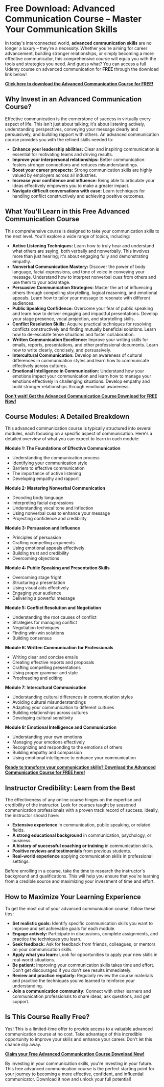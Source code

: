 # Free Download: Advanced Communication Course – Master Your Communication Skills

In today's interconnected world, **advanced communication skills** are no longer a luxury – they're a necessity. Whether you're aiming for career advancement, building stronger relationships, or simply becoming a more effective communicator, this comprehensive course will equip you with the tools and strategies you need. And guess what? You can access a full Udemy course on advanced communication for **FREE** through the download link below!

[**Click here to download the Advanced Communication Course for FREE!**](https://udemywork.com/advanced-communication-course)

## Why Invest in an Advanced Communication Course?

Effective communication is the cornerstone of success in virtually every aspect of life. This isn't just about talking; it's about listening actively, understanding perspectives, conveying your message clearly and persuasively, and building rapport with others. An advanced communication course provides you with the refined skills needed to:

*   **Enhance your leadership abilities:** Clear and inspiring communication is essential for motivating teams and driving results.
*   **Improve your interpersonal relationships:** Better communication fosters stronger connections and reduces misunderstandings.
*   **Boost your career prospects:** Strong communication skills are highly valued by employers across all industries.
*   **Increase your confidence and influence:** Being able to articulate your ideas effectively empowers you to make a greater impact.
*   **Navigate difficult conversations with ease:** Learn techniques for handling conflict constructively and achieving positive outcomes.

## What You'll Learn in this Free Advanced Communication Course

This comprehensive course is designed to take your communication skills to the next level. You'll explore a wide range of topics, including:

*   **Active Listening Techniques:** Learn how to truly hear and understand what others are saying, both verbally and nonverbally. This involves more than just hearing; it's about engaging fully and demonstrating empathy.
*   **Nonverbal Communication Mastery:** Discover the power of body language, facial expressions, and tone of voice in conveying your message. Understand how to interpret nonverbal cues from others and use them to your advantage.
*   **Persuasive Communication Strategies:** Master the art of influencing others through compelling storytelling, logical reasoning, and emotional appeals. Learn how to tailor your message to resonate with different audiences.
*   **Public Speaking Confidence:** Overcome your fear of public speaking and learn how to deliver engaging and impactful presentations. Develop your stage presence, vocal projection, and storytelling skills.
*   **Conflict Resolution Skills:** Acquire practical techniques for resolving conflicts constructively and finding mutually beneficial solutions. Learn how to de-escalate tense situations and foster collaboration.
*   **Written Communication Excellence:** Improve your writing skills for emails, reports, presentations, and other professional documents. Learn how to write clearly, concisely, and persuasively.
*   **Intercultural Communication:** Develop an awareness of cultural differences in communication styles and learn how to communicate effectively across cultures.
*   **Emotional Intelligence in Communication:** Understand how your emotions impact your communication and learn how to manage your emotions effectively in challenging situations. Develop empathy and build stronger relationships through emotional awareness.

[**Don't wait! Get the Advanced Communication Course Download for FREE Now!**](https://udemywork.com/advanced-communication-course)

## Course Modules: A Detailed Breakdown

This advanced communication course is typically structured into several modules, each focusing on a specific aspect of communication. Here's a detailed overview of what you can expect to learn in each module:

**Module 1: The Foundations of Effective Communication**

*   Understanding the communication process
*   Identifying your communication style
*   Barriers to effective communication
*   The importance of active listening
*   Developing empathy and rapport

**Module 2: Mastering Nonverbal Communication**

*   Decoding body language
*   Interpreting facial expressions
*   Understanding vocal tone and inflection
*   Using nonverbal cues to enhance your message
*   Projecting confidence and credibility

**Module 3: Persuasion and Influence**

*   Principles of persuasion
*   Crafting compelling arguments
*   Using emotional appeals effectively
*   Building trust and credibility
*   Overcoming objections

**Module 4: Public Speaking and Presentation Skills**

*   Overcoming stage fright
*   Structuring a presentation
*   Using visual aids effectively
*   Engaging your audience
*   Delivering a powerful message

**Module 5: Conflict Resolution and Negotiation**

*   Understanding the root causes of conflict
*   Strategies for managing conflict
*   Negotiation techniques
*   Finding win-win solutions
*   Building consensus

**Module 6: Written Communication for Professionals**

*   Writing clear and concise emails
*   Creating effective reports and proposals
*   Crafting compelling presentations
*   Using proper grammar and style
*   Proofreading and editing

**Module 7: Intercultural Communication**

*   Understanding cultural differences in communication styles
*   Avoiding cultural misunderstandings
*   Adapting your communication to different cultures
*   Building relationships across cultures
*   Developing cultural sensitivity

**Module 8: Emotional Intelligence and Communication**

*   Understanding your own emotions
*   Managing your emotions effectively
*   Recognizing and responding to the emotions of others
*   Building empathy and compassion
*   Using emotional intelligence to enhance your communication

[**Ready to transform your communication skills? Download the Advanced Communication Course for FREE here!**](https://udemywork.com/advanced-communication-course)

## Instructor Credibility: Learn from the Best

The effectiveness of any online course hinges on the expertise and credibility of the instructor. Look for courses taught by seasoned communication professionals with a proven track record of success. Ideally, the instructor should have:

*   **Extensive experience** in communication, public speaking, or related fields.
*   **A strong educational background** in communication, psychology, or business.
*   **A history of successful coaching or training** in communication skills.
*   **Positive reviews and testimonials** from previous students.
*   **Real-world experience** applying communication skills in professional settings.

Before enrolling in a course, take the time to research the instructor's background and qualifications. This will help you ensure that you're learning from a credible source and maximizing your investment of time and effort.

## How to Maximize Your Learning Experience

To get the most out of your advanced communication course, follow these tips:

*   **Set realistic goals:** Identify specific communication skills you want to improve and set achievable goals for each module.
*   **Engage actively:** Participate in discussions, complete assignments, and practice the techniques you learn.
*   **Seek feedback:** Ask for feedback from friends, colleagues, or mentors on your communication skills.
*   **Apply what you learn:** Look for opportunities to apply your new skills in real-world situations.
*   **Be patient:** Improving your communication skills takes time and effort. Don't get discouraged if you don't see results immediately.
*   **Review and practice regularly:** Regularly review the course materials and practice the techniques you've learned to reinforce your understanding.
*   **Join a communication community:** Connect with other learners and communication professionals to share ideas, ask questions, and get support.

## Is This Course Really Free?

Yes! This is a limited-time offer to provide access to a valuable advanced communication course at no cost. Take advantage of this incredible opportunity to improve your skills and enhance your career. Don't let this chance slip away.

[**Claim your Free Advanced Communication Course Download Now!**](https://udemywork.com/advanced-communication-course)

By investing in your communication skills, you're investing in your future. This free advanced communication course is the perfect starting point for your journey to becoming a more effective, confident, and influential communicator. Download it now and unlock your full potential!
